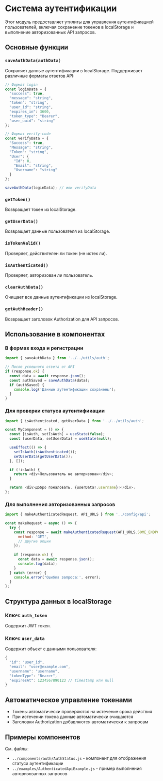 # Система аутентификации

Этот модуль предоставляет утилиты для управления аутентификацией пользователей, включая сохранение токенов в localStorage и выполнение авторизованных API запросов.

## Основные функции

### `saveAuthData(authData)`
Сохраняет данные аутентификации в localStorage. Поддерживает различные форматы ответов API:

```javascript
// Формат login
const loginData = {
  "success": true,
  "message": "string",
  "token": "string",
  "user_id": "string",
  "expires_in": 3600,
  "token_type": "Bearer",
  "user_uuid": "string"
};

// Формат verify-code
const verifyData = {
  "Success": true,
  "Message": "string",
  "Token": "string",
  "User": {
    "Id": 0,
    "Email": "string",
    "Username": "string"
  }
};

saveAuthData(loginData); // или verifyData
```

### `getToken()`
Возвращает токен из localStorage.

### `getUserData()`
Возвращает данные пользователя из localStorage.

### `isTokenValid()`
Проверяет, действителен ли токен (не истек ли).

### `isAuthenticated()`
Проверяет, авторизован ли пользователь.

### `clearAuthData()`
Очищает все данные аутентификации из localStorage.

### `getAuthHeader()`
Возвращает заголовок Authorization для API запросов.

## Использование в компонентах

### В формах входа и регистрации

```javascript
import { saveAuthData } from '../../utils/auth';

// После успешного ответа от API
if (response.ok) {
  const data = await response.json();
  const authSaved = saveAuthData(data);
  if (authSaved) {
    console.log('Данные аутентификации сохранены');
  }
}
```

### Для проверки статуса аутентификации

```javascript
import { isAuthenticated, getUserData } from '../../utils/auth';

const MyComponent = () => {
  const [isAuth, setIsAuth] = useState(false);
  const [userData, setUserData] = useState(null);

  useEffect(() => {
    setIsAuth(isAuthenticated());
    setUserData(getUserData());
  }, []);

  if (!isAuth) {
    return <div>Пользователь не авторизован</div>;
  }

  return <div>Добро пожаловать, {userData?.username}!</div>;
};
```

### Для выполнения авторизованных запросов

```javascript
import { makeAuthenticatedRequest, API_URLS } from '../config/api';

const makeRequest = async () => {
  try {
    const response = await makeAuthenticatedRequest(API_URLS.SOME_ENDPOINT, {
      method: 'GET',
      // другие опции
    });
    
    if (response.ok) {
      const data = await response.json();
      console.log(data);
    }
  } catch (error) {
    console.error('Ошибка запроса:', error);
  }
};
```

## Структура данных в localStorage

### Ключ: `auth_token`
Содержит JWT токен.

### Ключ: `user_data`
Содержит объект с данными пользователя:

```javascript
{
  "id": "user_id",
  "email": "user@example.com",
  "username": "username",
  "tokenType": "Bearer",
  "expiresAt": 1234567890123 // timestamp или null
}
```

## Автоматическое управление токенами

- Токены автоматически проверяются на истечение срока действия
- При истечении токена данные автоматически очищаются
- Заголовки Authorization добавляются автоматически к запросам

## Примеры компонентов

См. файлы:
- `../components/auth/AuthStatus.js` - компонент для отображения статуса аутентификации
- `../examples/AuthenticatedApiExample.js` - пример выполнения авторизованных запросов
